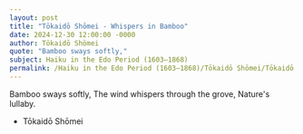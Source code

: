 ```yaml
---
layout: post
title: "Tōkaidō Shōmei - Whispers in Bamboo"
date: 2024-12-30 12:00:00 -0000
author: Tōkaidō Shōmei
quote: "Bamboo sways softly,"
subject: Haiku in the Edo Period (1603–1868)
permalink: /Haiku in the Edo Period (1603–1868)/Tōkaidō Shōmei/Tōkaidō Shōmei - Whispers in Bamboo
---
```


Bamboo sways softly,
The wind whispers through the grove,
Nature's lullaby.

- Tōkaidō Shōmei

